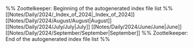 %% Zoottelkeeper: Beginning of the autogenerated index file list  %%
 [[Notes/Daily/2024/_Index_of_2024|_Index_of_2024]]
 [[Notes/Daily/2024/August/August|August]]
 [[Notes/Daily/2024/July/July|July]]
 [[Notes/Daily/2024/June/June|June]]
 [[Notes/Daily/2024/September/September|September]]
%% Zoottelkeeper: End of the autogenerated index file list  %%
